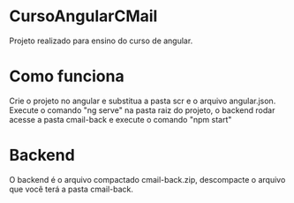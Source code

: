 # CursoAngularCMail
Projeto realizado para ensino do curso de angular.

# Como funciona
Crie o projeto no angular e substitua a pasta scr e o arquivo angular.json. Execute o comando "ng serve" na pasta raiz do projeto, o backend rodar acesse a pasta cmail-back e execute o comando "npm start"

# Backend
O backend é o arquivo compactado cmail-back.zip, descompacte o arquivo que você terá a pasta cmail-back.
